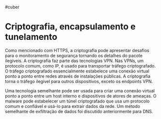 #cuber
# Criptografia, encapsulamento e tunelamento

Como mencionado com HTTPS, a criptografia pode apresentar desafios para o monitoramento de segurança tornando os detalhes do pacote ilegíveis. A criptografia faz parte das tecnologias VPN. Nas VPNs, um protocolo comum, como IP, é usado para transportar tráfego criptografado. O tráfego criptografado essencialmente estabelece uma conexão virtual ponto a ponto entre redes através de instalações públicas. A criptografia torna o tráfego ilegível para outros dispositivos, exceto os endpoints VPN.

Uma tecnologia semelhante pode ser usada para criar uma conexão virtual ponto a ponto entre um host interno e dispositivos de atores de ameaças. O malware pode estabelecer um túnel criptografado que usa um protocolo comum e confiável e usá-lo para extrair dados da rede. Um método semelhante de exfiltração de dados foi discutido anteriormente para DNS.


























